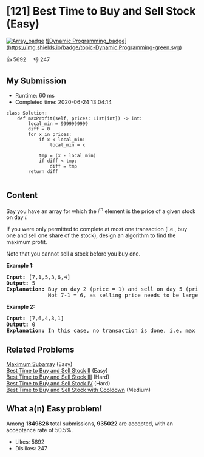 # [121] Best Time to Buy and Sell Stock (Easy)

[![Array_badge](https://img.shields.io/badge/topic-Array-green.svg)](https://leetcode.com/problems/best-time-to-buy-and-sell-stock/)  [![Dynamic Programming_badge](https://img.shields.io/badge/topic-Dynamic Programming-green.svg)](https://leetcode.com/problems/best-time-to-buy-and-sell-stock/) 

:+1: 5692 &nbsp; &nbsp; :thumbsdown: 247

## My Submission

- Runtime: 60 ms
- Completed time: 2020-06-24 13:04:14

```python3
class Solution:
    def maxProfit(self, prices: List[int]) -> int:
        local_min = 9999999999
        diff = 0
        for x in prices:
            if x < local_min:
                local_min = x
            
            tmp = (x - local_min)
            if diff < tmp:
                diff = tmp
        return diff
                
```

## Content
<p>Say you have an array for which the <em>i</em><sup>th</sup> element is the price of a given stock on day <em>i</em>.</p>

<p>If you were only permitted to complete at most one transaction (i.e., buy one and sell one share of the stock), design an algorithm to find the maximum profit.</p>

<p>Note that you cannot sell a stock before you buy one.</p>

<p><strong>Example 1:</strong></p>

<pre>
<strong>Input:</strong> [7,1,5,3,6,4]
<strong>Output:</strong> 5
<strong>Explanation:</strong> Buy on day 2 (price = 1) and sell on day 5 (price = 6), profit = 6-1 = 5.
&nbsp;            Not 7-1 = 6, as selling price needs to be larger than buying price.
</pre>

<p><strong>Example 2:</strong></p>

<pre>
<strong>Input:</strong> [7,6,4,3,1]
<strong>Output:</strong> 0
<strong>Explanation:</strong> In this case, no transaction is done, i.e. max profit = 0.
</pre>


## Related Problems
[Maximum Subarray](https://leetcode.com/problems/maximum-subarray/) (Easy) <br>
[Best Time to Buy and Sell Stock II](https://leetcode.com/problems/best-time-to-buy-and-sell-stock-ii/) (Easy) <br>
[Best Time to Buy and Sell Stock III](https://leetcode.com/problems/best-time-to-buy-and-sell-stock-iii/) (Hard) <br>
[Best Time to Buy and Sell Stock IV](https://leetcode.com/problems/best-time-to-buy-and-sell-stock-iv/) (Hard) <br>
[Best Time to Buy and Sell Stock with Cooldown](https://leetcode.com/problems/best-time-to-buy-and-sell-stock-with-cooldown/) (Medium) <br>

## What a(n) Easy problem!
Among **1849826** total submissions, **935022** are accepted, with an acceptance rate of 50.5%. <br>

- Likes: 5692
- Dislikes: 247

